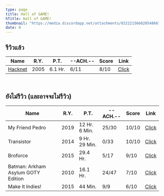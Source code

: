```yaml
---
type: page
title: Hall of GAME!
hTitle: Hall of GAME!
thumbnail: "https://media.discordapp.net/attachments/832221566820548667/892587613402320906/New_Project.png"
date: 0
---
```

## รีวิวแล้ว
|Name|R.Y.|P.T.|--ACH.--|Score|Link|
|---|---|---|---|---|---|
| [Hacknet](./posts/hacknet) | 2005 | 6.1 Hr. | 6/11 | 8/10 | [Click](https://store.steampowered.com/app/365450/) |

<br />

## ยังไม่รีวิว (และอาจจะไม่รีวิว)
|Name|R.Y.|P.T.|--ACH.--|Score|Link|
|---|---|---|---|---|---|
| My Friend Pedro | 2019 | 12 Hr. 6 Min. | 25/30 | 10/10 | [Click](https://www.gog.com/game/my_friend_pedro) |
| Transistor | 2014 | 9 Hr. 29 Min. | 0/33 | 10/10 | [Click](https://www.epicgames.com/store/en-US/p/transistor) |
| Broforce | 2015 | 29.4 Hr. | 5/17 | 9/10 | [Click](https://store.steampowered.com/app/274190) |
| Batman: Arkham Asylum GOTY Edition | 2010 | 16.1 Hr. | 24/47 | 7/10 | [Click](https://store.steampowered.com/app/35140) |
| Make It Indies! | 2015 | 44 Min. | 9/9 | 6/10 | [Click](https://store.steampowered.com/app/357900/) |